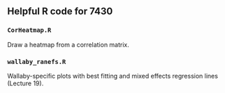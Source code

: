 ## Helpful R code for 7430 ##

### `CorHeatmap.R`

Draw a heatmap from a correlation matrix. 

### `wallaby_ranefs.R`

Wallaby-specific plots with best fitting and mixed effects regression lines (Lecture 19). 